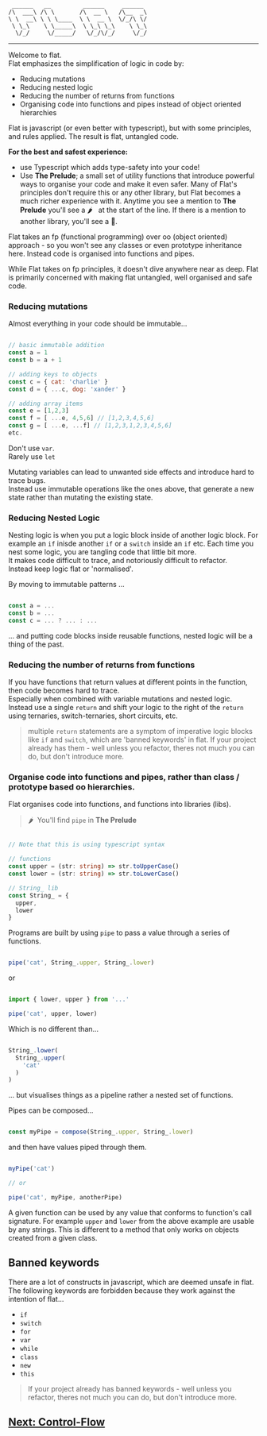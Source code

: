 ```
 ______   __         ______     ______  
/\  ___\ /\ \       /\  __ \   /\__  _\ 
\ \  __\ \ \ \____  \ \  __ \  \/_/\ \/ 
 \ \_\    \ \_____\  \ \_\ \_\    \ \_\ 
  \/_/     \/_____/   \/_/\/_/     \/_/ 

```

-------------------------------------------------------------

Welcome to flat.  
Flat emphasizes the simplification of logic in code by:

- Reducing mutations
- Reducing nested logic
- Reducing the number of returns from functions
- Organising code into functions and pipes instead of object oriented hierarchies

Flat is javascript (or even better with typescript), but with some principles, and rules applied.
The result is flat, untangled code.

**For the best and safest experience:**
- use Typescript which adds type-safety into your code!
- Use **The Prelude**; a small set of utility functions that introduce powerful ways to organise your code and make it even safer. Many of Flat's principles don't require this or any other library, but Flat becomes a much richer experience with it. Anytime you see a mention to **The Prelude** you'll see a :hot_pepper: &nbsp; at the start of the line. If there is a mention to another library, you'll see a 🧩.

Flat takes an fp (functional programming) over oo (object oriented) approach - so you won't see any classes or even prototype inheritance here. 
Instead code is organised into functions and pipes.

While Flat takes on fp principles, it doesn't dive anywhere near as deep. 
Flat is primarily concerned with making flat untangled, well organised and safe code.

### Reducing mutations

Almost everything in your code should be immutable...

```javascript

// basic immutable addition
const a = 1
const b = a + 1

// adding keys to objects
const c = { cat: 'charlie' }
const d = { ...c, dog: 'xander' }

// adding array items
const e = [1,2,3]
const f = [ ...e, 4,5,6] // [1,2,3,4,5,6]
const g = [ ...e, ...f] // [1,2,3,1,2,3,4,5,6]
etc.

```

Don't use `var`.  
Rarely use `let`

Mutating variables can lead to unwanted side effects and introduce hard to trace bugs.  
Instead use immutable operations like the ones above, that generate a new state rather than mutating the existing state.

### Reducing Nested Logic


Nesting logic is when you put a logic block inside of another logic block. For example an `if` inisde another `if` or a `switch` inside an `if` etc.
Each time you nest some logic, you are tangling code that little bit more.  
It makes code difficult to trace, and notoriously difficult to refactor.  
Instead keep logic flat or 'normalised'.

By moving to immutable patterns ...

```javascript

const a = ...
const b = ...
const c = ... ? ... : ...

```

... and putting code blocks inside reusable functions, nested logic will be a thing of the past.

### Reducing the number of returns from functions

If you have functions that return values at different points in the function, then code becomes hard to trace.  
Especially when combined with variable mutations and nested logic.  
Instead use a single `return` and shift your logic to the right of the `return` using ternaries, switch-ternaries, short circuits, etc.

> multiple `return` statements are a symptom of imperative logic blocks like `if` and `switch`, which are 'banned keywords' in flat.
> If your project already has them - well unless you refactor, theres not much you can do, but don't introduce more.

### Organise code into functions and pipes, rather than class / prototype based oo hierarchies.

Flat organises code into functions, and functions into libraries (libs).

> :hot_pepper: &nbsp;You'll find `pipe` in **The Prelude**

```typescript

// Note that this is using typescript syntax

// functions
const upper = (str: string) => str.toUpperCase()
const lower = (str: string) => str.toLowerCase()

// String_ lib
const String_ = {
  upper,
  lower
}

```

Programs are built by using `pipe` to pass a value through a series of functions.

```javascript

pipe('cat', String_.upper, String_.lower)

```

or

```javascript

import { lower, upper } from '...'

pipe('cat', upper, lower)

```

Which is no different than...

```javascript

String_.lower(
  String_.upper(
    'cat'
  )
)

```

... but visualises things as a pipeline rather a nested set of functions.

Pipes can be composed...

```javascript

const myPipe = compose(String_.upper, String_.lower)

```

and then have values piped through them.

```javascript

myPipe('cat')

// or

pipe('cat', myPipe, anotherPipe)

```

A given function can be used by any value that conforms to function's call signature. For example `upper` and `lower` from the above example are usable by any strings. This is different to a method that only works on objects created from a given class.
 
## Banned keywords

There are a lot of constructs in javascript, which are deemed unsafe in flat. The following keywords are forbidden because they work against the intention of flat...

- `if`
- `switch`
- `for`
- `var`
- `while`
- `class`
- `new`
- `this`

> If your project already has banned keywords - well unless you refactor, theres not much you can do, but don't introduce more.

## [Next: Control-Flow](https://github.com/attack-monkey/flat-code-guide/blob/master/Control-Flow.md)

